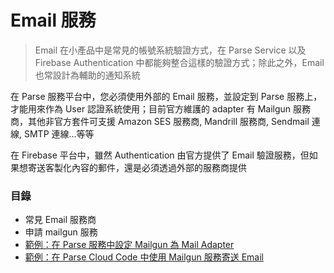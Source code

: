 # Email 服務

> Email 在小產品中是常見的帳號系統驗證方式，在 Parse Service 以及 Firebase Authentication 中都能夠整合這樣的驗證方式；除此之外，Email 也常設計為輔助的通知系統

在 Parse 服務平台中，您必須使用外部的 Email 服務，並設定到 Parse 服務上，才能用來作為 User 認證系統使用；目前官方維護的 adapter 有 Mailgun 服務商，其他非官方套件可支援 Amazon SES 服務商, Mandrill 服務商, Sendmail 連線, SMTP 連線...等等

在 Firebase 平台中，雖然 Authentication 由官方提供了 Email 驗證服務，但如果想寄送客製化內容的郵件，還是必須透過外部的服務商提供

### 目錄

* 常見 Email 服務商
* 申請 mailgun 服務
* [範例：在 Parse 服務中設定 Mailgun 為 Mail Adapter](service-email/parse-mail-adapter.md)
* [範例：在 Parse Cloud Code 中使用 Mailgun 服務寄送 Email](service-email/parse-mail-cloud-code.md)